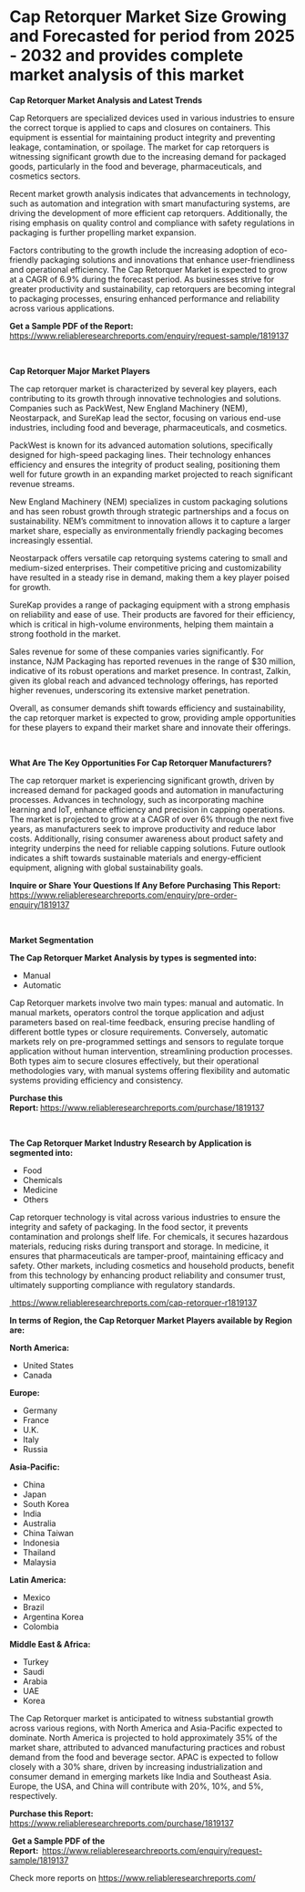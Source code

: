 <p><h1>Cap Retorquer Market Size Growing and Forecasted for period from 2025 - 2032 and provides complete market analysis of this market</h1></p><p><strong>Cap Retorquer Market Analysis and Latest Trends</strong></p>
<p><p>Cap Retorquers are specialized devices used in various industries to ensure the correct torque is applied to caps and closures on containers. This equipment is essential for maintaining product integrity and preventing leakage, contamination, or spoilage. The market for cap retorquers is witnessing significant growth due to the increasing demand for packaged goods, particularly in the food and beverage, pharmaceuticals, and cosmetics sectors.</p><p>Recent market growth analysis indicates that advancements in technology, such as automation and integration with smart manufacturing systems, are driving the development of more efficient cap retorquers. Additionally, the rising emphasis on quality control and compliance with safety regulations in packaging is further propelling market expansion. </p><p>Factors contributing to the growth include the increasing adoption of eco-friendly packaging solutions and innovations that enhance user-friendliness and operational efficiency. The Cap Retorquer Market is expected to grow at a CAGR of 6.9% during the forecast period. As businesses strive for greater productivity and sustainability, cap retorquers are becoming integral to packaging processes, ensuring enhanced performance and reliability across various applications.</p></p>
<p><strong>Get a Sample PDF of the Report:&nbsp;</strong> <a href="https://www.reliableresearchreports.com/enquiry/request-sample/1819137?utm_campaign=2657&utm_medium=2&utm_source=Github&utm_content=ia&utm_term=09042025&utm_id=cap-retorquer">https://www.reliableresearchreports.com/enquiry/request-sample/1819137</a></p>
<p>&nbsp;</p>
<p><strong>Cap Retorquer Major Market Players</strong></p>
<p><p>The cap retorquer market is characterized by several key players, each contributing to its growth through innovative technologies and solutions. Companies such as PackWest, New England Machinery (NEM), Neostarpack, and SureKap lead the sector, focusing on various end-use industries, including food and beverage, pharmaceuticals, and cosmetics.</p><p>PackWest is known for its advanced automation solutions, specifically designed for high-speed packaging lines. Their technology enhances efficiency and ensures the integrity of product sealing, positioning them well for future growth in an expanding market projected to reach significant revenue streams.</p><p>New England Machinery (NEM) specializes in custom packaging solutions and has seen robust growth through strategic partnerships and a focus on sustainability. NEM’s commitment to innovation allows it to capture a larger market share, especially as environmentally friendly packaging becomes increasingly essential.</p><p>Neostarpack offers versatile cap retorquing systems catering to small and medium-sized enterprises. Their competitive pricing and customizability have resulted in a steady rise in demand, making them a key player poised for growth.</p><p>SureKap provides a range of packaging equipment with a strong emphasis on reliability and ease of use. Their products are favored for their efficiency, which is critical in high-volume environments, helping them maintain a strong foothold in the market.</p><p>Sales revenue for some of these companies varies significantly. For instance, NJM Packaging has reported revenues in the range of $30 million, indicative of its robust operations and market presence. In contrast, Zalkin, given its global reach and advanced technology offerings, has reported higher revenues, underscoring its extensive market penetration.</p><p>Overall, as consumer demands shift towards efficiency and sustainability, the cap retorquer market is expected to grow, providing ample opportunities for these players to expand their market share and innovate their offerings.</p></p>
<p>&nbsp;</p>
<p><strong>What Are The Key Opportunities For Cap Retorquer Manufacturers?</strong></p>
<p><p>The cap retorquer market is experiencing significant growth, driven by increased demand for packaged goods and automation in manufacturing processes. Advances in technology, such as incorporating machine learning and IoT, enhance efficiency and precision in capping operations. The market is projected to grow at a CAGR of over 6% through the next five years, as manufacturers seek to improve productivity and reduce labor costs. Additionally, rising consumer awareness about product safety and integrity underpins the need for reliable capping solutions. Future outlook indicates a shift towards sustainable materials and energy-efficient equipment, aligning with global sustainability goals.</p></p>
<p><strong>Inquire or Share Your Questions If Any Before Purchasing This Report:</strong> <a href="https://www.reliableresearchreports.com/enquiry/pre-order-enquiry/1819137?utm_campaign=2657&utm_medium=2&utm_source=Github&utm_content=ia&utm_term=09042025&utm_id=cap-retorquer">https://www.reliableresearchreports.com/enquiry/pre-order-enquiry/1819137</a></p>
<p>&nbsp;</p>
<p><strong>Market Segmentation</strong></p>
<p><strong>The Cap Retorquer Market Analysis by types is segmented into:</strong></p>
<p><ul><li>Manual</li><li>Automatic</li></ul></p>
<p><p>Cap Retorquer markets involve two main types: manual and automatic. In manual markets, operators control the torque application and adjust parameters based on real-time feedback, ensuring precise handling of different bottle types or closure requirements. Conversely, automatic markets rely on pre-programmed settings and sensors to regulate torque application without human intervention, streamlining production processes. Both types aim to secure closures effectively, but their operational methodologies vary, with manual systems offering flexibility and automatic systems providing efficiency and consistency.</p></p>
<p><strong>Purchase this Report:&nbsp;</strong><a href="https://www.reliableresearchreports.com/purchase/1819137?utm_campaign=2657&utm_medium=2&utm_source=Github&utm_content=ia&utm_term=09042025&utm_id=cap-retorquer">https://www.reliableresearchreports.com/purchase/1819137</a></p>
<p>&nbsp;</p>
<p><strong>The Cap Retorquer Market Industry Research by Application is segmented into:</strong></p>
<p><ul><li>Food</li><li>Chemicals</li><li>Medicine</li><li>Others</li></ul></p>
<p><p>Cap retorquer technology is vital across various industries to ensure the integrity and safety of packaging. In the food sector, it prevents contamination and prolongs shelf life. For chemicals, it secures hazardous materials, reducing risks during transport and storage. In medicine, it ensures that pharmaceuticals are tamper-proof, maintaining efficacy and safety. Other markets, including cosmetics and household products, benefit from this technology by enhancing product reliability and consumer trust, ultimately supporting compliance with regulatory standards.</p></p>
<p><a href="https://www.reliableresearchreports.com/cap-retorquer-r1819137?utm_campaign=2657&utm_medium=2&utm_source=Github&utm_content=ia&utm_term=09042025&utm_id=cap-retorquer">&nbsp;https://www.reliableresearchreports.com/cap-retorquer-r1819137</a></p>
<p><strong>In terms of Region, the Cap Retorquer Market Players available by Region are:</strong></p>
<p>
    <p> <strong> North America: </strong>
        <ul>
            <li>United States</li>
            <li>Canada</li>
        </ul>
        </p> 
    <p> <strong> Europe: </strong>
        <ul>
            <li>Germany</li>
            <li>France</li>
            <li>U.K.</li>
            <li>Italy</li>
            <li>Russia</li>
        </ul>
        </p> 
    <p> <strong> Asia-Pacific: </strong>
        <ul>
            <li>China</li>
            <li>Japan</li>
            <li>South Korea</li>
            <li>India</li>
            <li>Australia</li>
            <li>China Taiwan</li>
            <li>Indonesia</li>
            <li>Thailand</li>
            <li>Malaysia</li>
        </ul>
        </p> 
    <p> <strong> Latin America: </strong>
        <ul>
            <li>Mexico</li>
            <li>Brazil</li>
            <li>Argentina Korea</li>
            <li>Colombia</li>
        </ul>
        </p> 
    <p> <strong> Middle East & Africa: </strong>
        <ul>
            <li>Turkey</li>
            <li>Saudi</li>
            <li>Arabia</li>
            <li>UAE</li>
            <li>Korea</li>
        </ul>
    </p>
    </p>
<p><p>The Cap Retorquer market is anticipated to witness substantial growth across various regions, with North America and Asia-Pacific expected to dominate. North America is projected to hold approximately 35% of the market share, attributed to advanced manufacturing practices and robust demand from the food and beverage sector. APAC is expected to follow closely with a 30% share, driven by increasing industrialization and consumer demand in emerging markets like India and Southeast Asia. Europe, the USA, and China will contribute with 20%, 10%, and 5%, respectively.</p></p>
<p><strong>Purchase this Report: </strong><a href="https://www.reliableresearchreports.com/purchase/1819137?utm_campaign=2657&utm_medium=2&utm_source=Github&utm_content=ia&utm_term=09042025&utm_id=cap-retorquer">https://www.reliableresearchreports.com/purchase/1819137</a></p>
<p>&nbsp;<strong>Get a Sample PDF of the Report:&nbsp;&nbsp;</strong><a href="https://www.reliableresearchreports.com/enquiry/request-sample/1819137?utm_campaign=2657&utm_medium=2&utm_source=Github&utm_content=ia&utm_term=09042025&utm_id=cap-retorquer">https://www.reliableresearchreports.com/enquiry/request-sample/1819137</a></p>
<p><strong></strong></p>
<p>Check more reports on <a href="https://www.reliableresearchreports.com/?utm_campaign=2657&utm_medium=2&utm_source=Github&utm_content=ia&utm_term=09042025&utm_id=cap-retorquer">https://www.reliableresearchreports.com/</a></p>